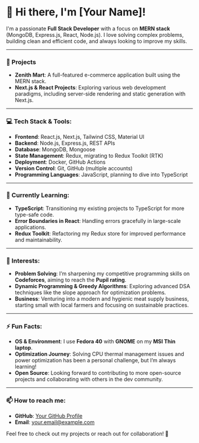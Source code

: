 # 👋 Hi there, I'm [Your Name]!

I'm a passionate **Full Stack Developer** with a focus on **MERN stack** (MongoDB, Express.js, React, Node.js). I love solving complex problems, building clean and efficient code, and always looking to improve my skills.

---

### 🚀 Projects
- **Zenith Mart**: A full-featured e-commerce application built using the MERN stack.
- **Next.js & React Projects**: Exploring various web development paradigms, including server-side rendering and static generation with Next.js.

---

### 💻 Tech Stack & Tools:
- **Frontend**: React.js, Next.js, Tailwind CSS, Material UI
- **Backend**: Node.js, Express.js, REST APIs
- **Database**: MongoDB, Mongoose
- **State Management**: Redux, migrating to Redux Toolkit (RTK)
- **Deployment**: Docker, GitHub Actions
- **Version Control**: Git, GitHub (multiple accounts)
- **Programming Languages**: JavaScript, planning to dive into TypeScript

---

### 🌱 Currently Learning:
- **TypeScript**: Transitioning my existing projects to TypeScript for more type-safe code.
- **Error Boundaries in React**: Handling errors gracefully in large-scale applications.
- **Redux Toolkit**: Refactoring my Redux store for improved performance and maintainability.

---

### 🧠 Interests:
- **Problem Solving**: I’m sharpening my competitive programming skills on **Codeforces**, aiming to reach the **Pupil rating**.
- **Dynamic Programming & Greedy Algorithms**: Exploring advanced DSA techniques like the slope approach for optimization problems.
- **Business**: Venturing into a modern and hygienic meat supply business, starting small with local farmers and focusing on sustainable practices.

---

### ⚡ Fun Facts:
- **OS & Environment**: I use **Fedora 40** with **GNOME** on my **MSI Thin laptop**.
- **Optimization Journey**: Solving CPU thermal management issues and power optimization has been a personal challenge, but I’m always learning!
- **Open Source**: Looking forward to contributing to more open-source projects and collaborating with others in the dev community.

---

### 📫 How to reach me:
- **GitHub**: [Your GitHub Profile](https://github.com/yourprofile)
- **Email**: [your.email@example.com](mailto:your.email@example.com)

Feel free to check out my projects or reach out for collaboration! 🚀
